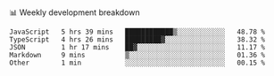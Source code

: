 📊 Weekly development breakdown
<!--START_SECTION:waka-->
```text
JavaScript   5 hrs 39 mins   ████████████▒░░░░░░░░░░░░   48.78 % 
TypeScript   4 hrs 26 mins   █████████▓░░░░░░░░░░░░░░░   38.32 % 
JSON         1 hr 17 mins    ██▓░░░░░░░░░░░░░░░░░░░░░░   11.17 % 
Markdown     9 mins          ▒░░░░░░░░░░░░░░░░░░░░░░░░   01.36 % 
Other        1 min           ░░░░░░░░░░░░░░░░░░░░░░░░░   00.15 % 
```
<!--END_SECTION:waka-->
